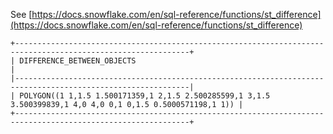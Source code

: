 See [https://docs.snowflake.com/en/sql-reference/functions/st_difference](https://docs.snowflake.com/en/sql-reference/functions/st_difference)
```
+-------------------------------------------------------------------------------------------------------------+
| DIFFERENCE_BETWEEN_OBJECTS                                                                                  |
|-------------------------------------------------------------------------------------------------------------|
| POLYGON((1 1,1.5 1.500171359,1 2,1.5 2.500285599,1 3,1.5 3.500399839,1 4,0 4,0 0,1 0,1.5 0.5000571198,1 1)) |
+-------------------------------------------------------------------------------------------------------------+
```

